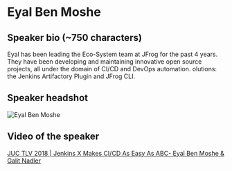 # Eyal Ben Moshe #

## Speaker bio (~750 characters) ##
Eyal has been leading the Eco-System team at JFrog for the past 4 years. They have been developing and maintaining innovative open source projects, all under the domain of CI/CD and DevOps automation. olutions: the Jenkins Artifactory Plugin and JFrog CLI.

## Speaker headshot ##

![Eyal Ben Moshe](https://ca.slack-edge.com/T0R5JH9BQ-U0WFNQ069-ge4676bdd4ad-1024)

## Video of the speaker ##

[JUC TLV 2018 | Jenkins X Makes CI/CD As Easy As ABC- Eyal Ben Moshe & Galit Nadler](https://www.youtube.com/watch?v=j_79PfEaE48)